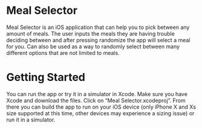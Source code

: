 <!DOCTYPE html><html><head><meta charset="utf-8"><title>README.md</title><style></style></head><body id="preview">
<h1 class="code-line" data-line-start=0 data-line-end=1 ><a id="Meal_Selector_0"></a>Meal Selector</h1>
<p class="has-line-data" data-line-start="1" data-line-end="2">Meal Selector is an iOS application that can help you to pick between any amount of meals. The user inputs the meals they are having trouble deciding between and after pressing randomize the app will select a meal for you. Can also be used as a way to randomly select between many different options that are not limited to meals.</p>
<h1 class="code-line" data-line-start=2 data-line-end=3 ><a id="Getting_Started_2"></a>Getting Started</h1>
<p class="has-line-data" data-line-start="3" data-line-end="4">You can run the app or try it in a simulator in Xcode. Make sure you have Xcode and download the files. Click on “Meal Selector.xcodeproj”. From there you can build the app to run on your iOS device (only iPhone X and Xs size supported at this time, other devices may experience a sizing issue) or run it in a simulator.</p>

</body></html>